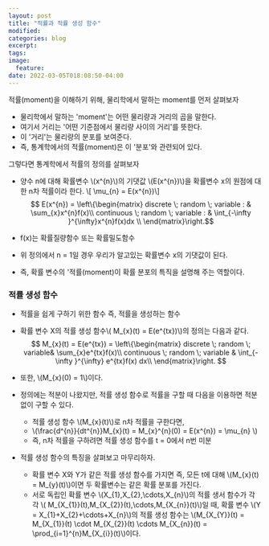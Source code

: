 ```yaml
---
layout: post
title: "적률과 적률 생성 함수"
modified:
categories: blog
excerpt:
tags:
image:
  feature:
date: 2022-03-05T018:08:50-04:00
---
```

적률(moment)을 이해하기 위해, 물리학에서 말하는 moment를 먼저 살펴보자

- 물리학에서 말하는 'moment'는 어떤 물리량과 거리의 곱을 말한다.
- 여기서 거리는 '어떤 기준점에서 물리량 사이의 거리'를 뜻한다.
- 이 '거리'는 물리량의 분포를 보여준다.
- 즉, 통계학에서의 적률(moment)은 이 '분포'와 관련되어 있다.

그렇다면 통계학에서 적률의 정의를 살펴보자
- 양수 n에 대해 확률변수 \\(x^{n}\\)의 기댓값 \\(E(x^{n})\\)을 확률변수 x의 원점에 대한 n차 적률이라 한다.
\\[ \mu_{n} = E(x^{n})\\]
$$ E(x^{n}) = \left\{\begin{matrix}
discrete \; random \;  variable : &  \sum_{x}x^{n}f(x)\\
continuous \; random \; variable : & \int_{-\infty }^{\infty}x^{n}f(x)dx \\
\end{matrix}\right.$$

- f(x)는 확률질량함수 또는 확률밀도함수
- 위 정의에서 n = 1일 경우 우리가 알고있는 확률변수 x의 기댓값이 된다.
- 즉, 확률 변수의 '적률(moment)이 확률 분포의 특직을 설명해 주는 역할이다.

### 적률 생성 함수

- 적률을 쉽게 구하기 위한 함수 즉, 적률을 생성하는 함수
- 확률 변수 X의 적률 생성 함수\\( M_{x}(t) = E(e^{tx})\\)의 정의는 다음과 같다.
$$ M_{x}(t) = E(e^{tx}) = \left\{\begin{matrix}
discrete \; random \; variable&  \sum_{x}e^{tx}f(x)\\
continuous \; random \; variable & \int_{-\infty }^{\infty} e^{tx}f(x) dx\\
\end{matrix}\right. $$
- 또한, \\(M_{x}(0) = 1\\)이다.
- 정의에는 적분이 나왔지만, 적률 생성 함수로 적률을 구할 때 다음을 이용하면 적분 없이 구할 수 있다.
    - 적률 생성 함수 \\(M_{x}(t)\\)로 n차 적률을 구한다면,
    - \\(\frac{d^{n}}{dt^{n}}M_{x}(t) = M_{x}^{n}(0) = E(x^{n}) = \mu_{n} \\)
    - 즉, n차 적률을 구하려면 적률 생성 함수를 t = 0에서 n번 미분
    
- 적률 생성 함수의 특징을 살펴보고 마무리하자.
    - 확률 변수 X와 Y가 같은 적률 생성 함수를 가지면 즉, 모든 t에 대해 \\(M_{x}(t) = M_{y}(t)\\)이면 두 확률변수는 같은 확률 분포를 가진다.
    - 서로 독립인 확률 변수 \\(X_{1},X_{2},\cdots,X_{n}\\)의 적률 생서 함수가 각각 \\( M_{X_{1}}(t),M_{X_{2}}(t),\cdots,M_{X_{n}}(t)\\)일 때, 확률 변수 \\(Y = X_{1}+X_{2}+\cdots+X_{n}\\)의 적률 생성 함수는 \\(M_{X_{Y}}(t) =  M_{X_{1}}(t) \cdot M_{X_{2}}(t) \cdots M_{X_{n}}(t) = \prod_{i=1}^{n}M_{X_{i}}(t)\\)이다.


